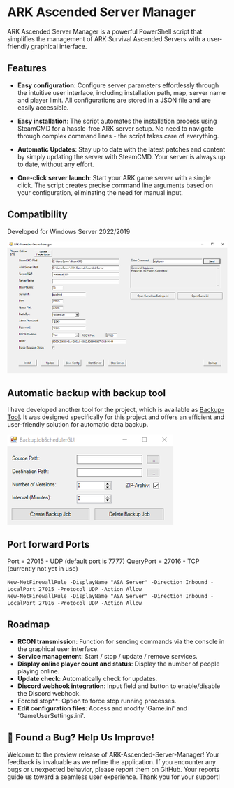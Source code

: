 # ARK Ascended Server Manager

ARK Ascended Server Manager is a powerful PowerShell script that simplifies the management of ARK Survival Ascended Servers with a user-friendly graphical interface.

## Features

- **Easy configuration**: Configure server parameters effortlessly through the intuitive user interface, including installation path, map, server name and player limit. All configurations are stored in a JSON file and are easily accessible.

- **Easy installation**: The script automates the installation process using SteamCMD for a hassle-free ARK server setup. No need to navigate through complex command lines - the script takes care of everything.

- **Automatic Updates**: Stay up to date with the latest patches and content by simply updating the server with SteamCMD. Your server is always up to date, without any effort.

- **One-click server launch**: Start your ARK game server with a single click. The script creates precise command line arguments based on your configuration, eliminating the need for manual input.

## Compatibility

Developed for Windows Server 2022/2019

![ASA_Server_Manager_Preview.png](Preview/ASA_Server_Manager_Preview.png)

## Automatic backup with backup tool

I have developed another tool for the project, which is available as [Backup-Tool](https://github.com/Ch4r0ne/Backup-Tool). It was designed specifically for this project and offers an efficient and user-friendly solution for automatic data backup.

![BackupJobSchedulerGUI.png](Preview/BackupJobSchedulerGUI.png)

## Port forward Ports
Port = 27015 - UDP (default port is 7777)
QueryPort = 27016 - TCP (currently not yet in use)

    New-NetFirewallRule -DisplayName "ASA Server" -Direction Inbound -LocalPort 27015 -Protocol UDP -Action Allow
    New-NetFirewallRule -DisplayName "ASA Server" -Direction Inbound -LocalPort 27016 -Protocol UDP -Action Allow

## Roadmap

- **RCON transmission**: Function for sending commands via the console in the graphical user interface.
- **Service management**: Start / stop / update / remove services.
- **Display online player count and status**: Display the number of people playing online.
- **Update check**: Automatically check for updates.
- **Discord webhook integration**: Input field and button to enable/disable the Discord webhook.
- Forced stop**: Option to force stop running processes.
- **Edit configuration files**: Access and modify 'Game.ini' and 'GameUserSettings.ini'.

## 🐞 Found a Bug? Help Us Improve!
Welcome to the preview release of ARK-Ascended-Server-Manager! Your feedback is invaluable as we refine the application. If you encounter any bugs or unexpected behavior, please report them on GitHub. Your reports guide us toward a seamless user experience. Thank you for your support!
